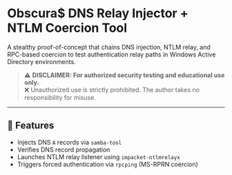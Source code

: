 # Obscura$ DNS Relay Injector + NTLM Coercion Tool

A stealthy proof-of-concept that chains DNS injection, NTLM relay, and RPC-based coercion to test authentication relay paths in Windows Active Directory environments.

> ⚠️ **DISCLAIMER: For authorized security testing and educational use only.**  
> ❌ Unauthorized use is strictly prohibited. The author takes no responsibility for misuse.

---

## 🔧 Features

- Injects DNS `A` records via `samba-tool`
- Verifies DNS record propagation
- Launches NTLM relay listener using `impacket-ntlmrelayx`
- Triggers forced authentication via `rpcping` (MS-RPRN coercion)
